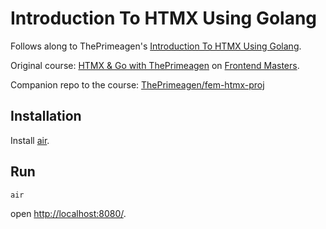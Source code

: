 # Introduction To HTMX Using Golang

Follows along to ThePrimeagen's [Introduction To HTMX Using Golang](https://www.youtube.com/watch?v=x7v6SNIgJpE).

Original course: [HTMX & Go with ThePrimeagen](https://frontendmasters.com/courses/htmx) on [Frontend Masters](https://frontendmasters.com).

Companion repo to the course: [ThePrimeagen/fem-htmx-proj](https://github.com/ThePrimeagen/fem-htmx-proj/)

## Installation

Install [air](https://github.com/cosmtrek/air).

## Run

```shell
air
```

open <http://localhost:8080/>.
